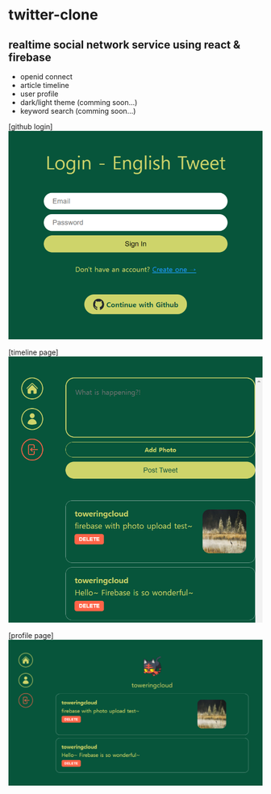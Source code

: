 # twitter-clone

## realtime social network service using react & firebase

-   openid connect
-   article timeline
-   user profile
-   dark/light theme (comming soon...)
-   keyword search (comming soon...)

[github login]
![Alt text](https://github.com/toweringcloud/twitter-clone/blob/main/demo/snapshot1.png?raw=true)

[timeline page]
![Alt text](https://github.com/toweringcloud/twitter-clone/blob/main/demo/snapshot2.png?raw=true)

[profile page]
![Alt text](https://github.com/toweringcloud/twitter-clone/blob/main/demo/snapshot3.png?raw=true)
